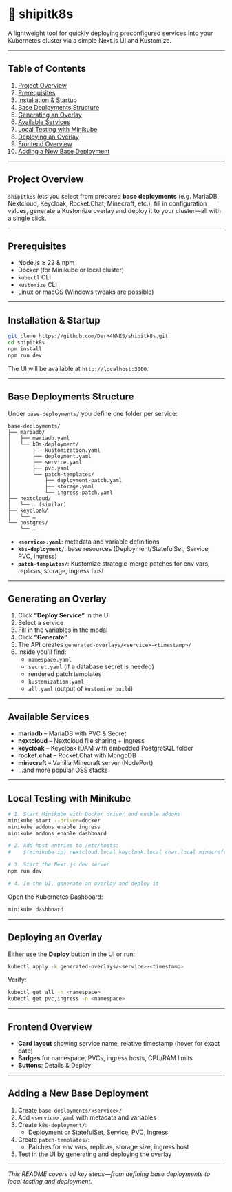 # 🚀 shipitk8s

A lightweight tool for quickly deploying preconfigured services into your Kubernetes cluster via a simple Next.js UI and Kustomize.

---

## Table of Contents

1. [Project Overview](#project-overview)
2. [Prerequisites](#prerequisites)
3. [Installation & Startup](#installation--startup)
4. [Base Deployments Structure](#base-deployments-structure)
5. [Generating an Overlay](#generating-an-overlay)
6. [Available Services](#available-services)
7. [Local Testing with Minikube](#local-testing-with-minikube)
8. [Deploying an Overlay](#deploying-an-overlay)
9. [Frontend Overview](#frontend-overview)
10. [Adding a New Base Deployment](#adding-a-new-base-deployment)

---

## Project Overview

`shipitk8s` lets you select from prepared **base deployments** (e.g. MariaDB, Nextcloud, Keycloak, Rocket.Chat, Minecraft, etc.), fill in configuration values, generate a Kustomize overlay and deploy it to your cluster—all with a single click.

---

## Prerequisites

- Node.js ≥ 22 & npm
- Docker (for Minikube or local cluster)
- `kubectl` CLI
- `kustomize` CLI
- Linux or macOS (Windows tweaks are possible)

---

## Installation & Startup

```bash
git clone https://github.com/DerH4NNES/shipitk8s.git
cd shipitk8s
npm install
npm run dev
```

The UI will be available at `http://localhost:3000`.

---

## Base Deployments Structure

Under `base-deployments/` you define one folder per service:

```
base-deployments/
├── mariadb/
│   ├── mariadb.yaml
│   └── k8s-deployment/
│       ├── kustomization.yaml
│       ├── deployment.yaml
│       ├── service.yaml
│       ├── pvc.yaml
│       └── patch-templates/
│           ├── deployment-patch.yaml
│           ├── storage.yaml
│           └── ingress-patch.yaml
├── nextcloud/
│   └── … (similar)
├── keycloak/
│   └── …
└── postgres/
    └── …
```

- **`<service>.yaml`**: metadata and variable definitions
- **`k8s-deployment/`**: base resources (Deployment/StatefulSet, Service, PVC, Ingress)
- **`patch-templates/`**: Kustomize strategic-merge patches for env vars, replicas, storage, ingress host

---

## Generating an Overlay

1. Click **“Deploy Service”** in the UI
2. Select a service
3. Fill in the variables in the modal
4. Click **“Generate”**
5. The API creates `generated-overlays/<service>-<timestamp>/`
6. Inside you’ll find:
   - `namespace.yaml`
   - `secret.yaml` (if a database secret is needed)
   - rendered patch templates
   - `kustomization.yaml`
   - `all.yaml` (output of `kustomize build`)

---

## Available Services

- **mariadb** – MariaDB with PVC & Secret
- **nextcloud** – Nextcloud file sharing + Ingress
- **keycloak** – Keycloak IDAM with embedded PostgreSQL folder
- **rocket.chat** – Rocket.Chat with MongoDB
- **minecraft** – Vanilla Minecraft server (NodePort)
- …and more popular OSS stacks

---

## Local Testing with Minikube

```bash
# 1. Start Minikube with Docker driver and enable addons
minikube start --driver=docker
minikube addons enable ingress
minikube addons enable dashboard

# 2. Add host entries to /etc/hosts:
#    $(minikube ip) nextcloud.local keycloak.local chat.local minecraft.local

# 3. Start the Next.js dev server
npm run dev

# 4. In the UI, generate an overlay and deploy it
```

Open the Kubernetes Dashboard:

```bash
minikube dashboard
```

---

## Deploying an Overlay

Either use the **Deploy** button in the UI or run:

```bash
kubectl apply -k generated-overlays/<service>-<timestamp>
```

Verify:

```bash
kubectl get all -n <namespace>
kubectl get pvc,ingress -n <namespace>
```

---

## Frontend Overview

- **Card layout** showing service name, relative timestamp (hover for exact date)
- **Badges** for namespace, PVCs, ingress hosts, CPU/RAM limits
- **Buttons**: Details & Deploy

---

## Adding a New Base Deployment

1. Create `base-deployments/<service>/`
2. Add `<service>.yaml` with metadata and variables
3. Create `k8s-deployment/`:
   - Deployment or StatefulSet, Service, PVC, Ingress
4. Create `patch-templates/`:
   - Patches for env vars, replicas, storage size, ingress host
5. Test in the UI by generating and deploying the overlay

---

*This README covers all key steps—from defining base deployments to local testing and deployment.*  